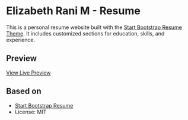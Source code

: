 # Elizabeth Rani M - Resume

This is a personal resume website built with the [Start Bootstrap Resume Theme](https://startbootstrap.com/theme/resume/). It includes customized sections for education, skills, and experience.

## Preview

[View Live Preview](https://startbootstrap.github.io/startbootstrap-resume/)

## Based on

- [Start Bootstrap Resume](https://startbootstrap.com/theme/resume/)
- License: MIT
